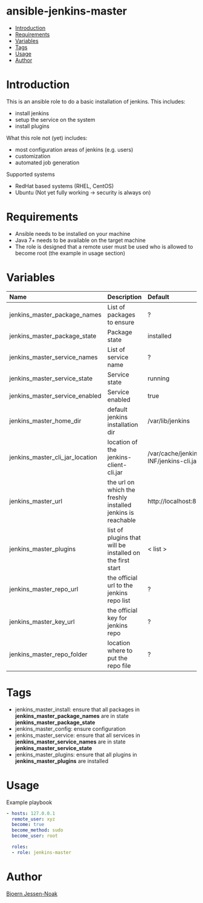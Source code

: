 ansible-jenkins-master
=========
- [Introduction](#introduction)
- [Requirements](#requirements)
- [Variables](#variables)
- [Tags](#tags)
- [Usage](#usage)
- [Author](#author)

# Introduction
This is an ansible role to do a basic installation of jenkins. This includes:
- install jenkins
- setup the service on the system
- install plugins

What this role not (yet) includes:
- most configuration areas of jenkins (e.g. users)
- customization
- automated job generation

Supported systems
- RedHat based systems (RHEL, CentOS)
- Ubuntu (Not yet fully working -> security is always on)

# Requirements
- Ansible needs to be installed on your machine
- Java 7+ needs to be available on the target machine
- The role is designed that a remote user must be used who is allowed to become root (the example in usage section)

# Variables
| Name | Description | Default |
|:-----|:------------|:--------|
| jenkins_master_package_names | List of packages to ensure | ? |
| jenkins_master_package_state | Package state | installed |
| jenkins_master_service_names | List of service name | ? |
| jenkins_master_service_state | Service state | running |
| jenkins_master_service_enabled | Service enabled | true |
| jenkins_master_home_dir | default jenkins installation dir | /var/lib/jenkins |
| jenkins_master_cli_jar_location | location of the jenkins-client-cli.jar | /var/cache/jenkins/war/WEB-INF/jenkins-cli.jar |
| jenkins_master_url | the url on which the freshly installed jenkins is reachable | http://localhost:8080 |
| jenkins_master_plugins | list of plugins that will be installed on the first start | < list > |
| jenkins_master_repo_url | the official url to the jenkins repo list | ? |
| jenkins_master_key_url | the official key for jenkins repo | ? |
| jenkins_master_repo_folder | location where to put the repo file| ? |

# Tags
- jenkins_master_install: ensure that all packages in __jenkins_master_package_names__ are in state __jenkins_master_package_state__
- jenkins_master_config: ensure configuration
- jenkins_master_service: ensure that all services in __jenkins_master_service_names__ are in state __jenkins_master_service_state__
- jenkins_master_plugins: ensure that all plugins in __jenkins_master_plugins__ are installed

# Usage

Example playbook

```yaml
- hosts: 127.0.0.1
  remote_user: xyz
  become: true
  become_method: sudo
  become_user: root

  roles:
  - role: jenkins-master
```

# Author
[Bjoern Jessen-Noak](djsm@gmx.de)

